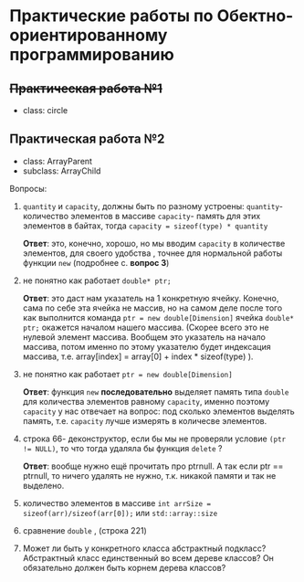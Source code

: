 # Практические работы по Обектно-ориентированному программированию

## ~~Практическая работа №1~~ 
- class: circle

## Практическая работа №2
- class: ArrayParent
- subclass: ArrayChild

Вопросы:
1. `quantity` и `capacity`, должны быть по разному устроены: `quantity`- количество элементов в массиве
   `capacity`- память для этих элементов в байтах, тогда `capacity = sizeof(type) * quantity` 
   
   **Ответ**: это, конечно, хорошо, но мы вводим  `capacity` в количестве элементов, для своего удобства , точнее для 
   нормальной работы функции `new` (подробнее с. **вопрос 3**)
 
2. не понятно как работает `double* ptr;`
   
   **Ответ**: это даст нам указатель на 1 конкретную ячейку. Конечно, сама по себе эта ячейка не массив, но на самом деле 
   после того как выполнится команда `ptr = new double[Dimension]` ячейка `double* ptr;` окажется началом нашего массива. (Скорее всего
   это не нулевой элемент массива. Вообщем это указатель на начало массива, потом именно по этому указателю будет индексация массива, т.е. 
   array\[index\] = array\[0\] + index * sizeof(type) ).
 
3. не понятно как работает `ptr = new double[Dimension]`
   
   **Ответ**: функция `new` **последовательно** выделяет память типа `double` для количества элементов равному `capacity`, именно поэтому `capacity`
   у нас отвечает на вопрос: под сколько элементов выделять память, т.е. `capacity` лучше измерять в количесве элементов.
 
4. строка 66- деконструктор, если бы мы не проверяли условие `(ptr != NULL)`, то что тогда удаляла бы функция `delete` ?

   **Ответ**: вообще нужно ещё прочитать про ptrnull. А так если ptr == ptrnull, то ничего удалять не нужно, т.к. никакой памяти и так не выделено.  

5. количество элементов в массиве `int arrSize = sizeof(arr)/sizeof(arr[0]);` или `std::array::size` 

6. сравнение `double` , (строка 221)

7. Может ли быть у конкретного класса абстрактный подкласс? Абстрактный класс единственный во всем дереве классов? Он обязательно должен быть корнем дерева классов?
